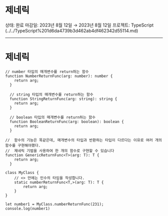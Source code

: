 # 제네릭

상태: 완료
마감일: 2023년 8월 12일 → 2023년 8월 12일
프로젝트: TypeScript (../../TypeScript%201d6da4739b3d462ab4df462342d55114.md)

---

# 제네릭

```tsx
// number 타입의 매개변수를 return하는 함수
function NumberReturnFunc(arg: number): number {
    return arg;
  }
  
  // string 타입의 매개변수를 return하는 함수
  function StringReturnFunc(arg: string): string {
    return arg;
  }
  
  // boolean 타입의 매개변수를 return하는 함수
  function BooleanReturnFunc(arg: boolean): boolean {
    return arg;
  }

//  함수의 기능은 똑같은데, 매개변수의 타입과 반환하는 타입이 다르다는 이유로 여러 개의 함수를 구현해야했다.
//  제네릭 기법을 사용하여 한 개의 함수로 구현할 수 있습니다
function GenericReturnFunc<T>(arg: T): T {
    return arg;
  }

class MyClass {
    // <> 안에는 인수의 타입을 작성합니다.
    static numberReturnFunc<T,>(arg: T): T {
        return arg;
    }
}

let number1 = MyClass.numberReturnFunc(231);
console.log(number1)
```